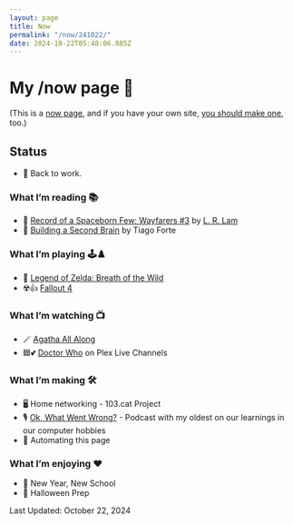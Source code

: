 ```yaml
---
layout: page
title: Now
permalink: "/now/241022/"
date: 2024-10-22T05:48:06.885Z
---
```


# My /now page 📆

(This is a [now page](https://nownownow.com/about), and if you have your own site, [you should make one](https://nownownow.com/about), too.)

## Status

- 🚧 Back to work.

### What I’m reading 📚

- 🚀 [Record of a Spaceborn Few: Wayfarers #3](https://www.goodreads.com/book/show/36220698-record-of-a-spaceborn-few) by [L. R. Lam](https://www.goodreads.com/author/show/17650479.Becky_Chambers)
- 🧠 [Building a Second Brain](https://www.buildingasecondbrain.com/book) by Tiago Forte

### What I’m playing 🕹️♟️

- 🧚 [Legend of Zelda: Breath of the Wild](https://zelda.nintendo.com/breath-of-the-wild/)
- ☢️👍 [Fallout 4](https://store.steampowered.com/agecheck/app/377160/)

### What I’m watching 📺

- 🪄 [Agatha All Along](https://thetvdb.com/series/agatha-house-of-harkness)
- 🟦💕 [Doctor Who](https://thetvdb.com/series/doctor-who) on Plex Live Channels

### What I’m making 🛠️

- 🖥️ Home networking - 103.cat Project
- 🎙️ [Ok, What Went Wrong?](https://www.okwhatwentwrong.com) - Podcast with my oldest on our learnings in our computer hobbies
- 🤖 Automating this page

### What I’m enjoying ♥️

- 🎒 New Year, New School
- 🎃 Halloween Prep

Last Updated: October 22, 2024
